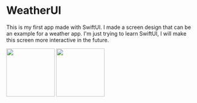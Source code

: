 # WeatherUI
This is my first app made with SwiftUI. I made a screen design that can be an example for a weather app. I'm just trying to learn SwiftUI, I will make this screen more interactive in the future.

<img src="https://github.com/MansurAtmaca/WeatherUI/assets/52621536/de8ca6d1-4f79-4337-82df-81faef82c7be" width="128">
<img src="https://github.com/MansurAtmaca/WeatherUI/assets/52621536/4bf07fb3-abc7-453c-9aa2-d34c1256b6ab" width="128">
